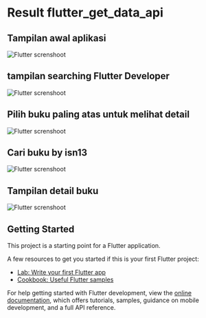 # Result flutter_get_data_api


## Tampilan awal aplikasi

![Flutter screnshoot](https://github.com/Prastyo-EL/flutter_get_data_api/blob/main/assets/tampilanwal.png)

## tampilan searching Flutter Developer

![Flutter screnshoot](https://github.com/Prastyo-EL/flutter_get_data_api/blob/main/assets/searchingFlutterDeveloper.png)

## Pilih buku paling atas untuk melihat detail

![Flutter screnshoot](https://github.com/Prastyo-EL/flutter_get_data_api/blob/main/assets/pilihpalingatasflutterdeveloper.png)

## Cari buku by isn13

![Flutter screnshoot](https://github.com/Prastyo-EL/flutter_get_data_api/blob/main/assets/caribukubyisn13.png)

## Tampilan detail buku

![Flutter screnshoot](https://github.com/Prastyo-EL/flutter_get_data_api/blob/main/assets/tampilangetdetaildata.png)

## Getting Started

This project is a starting point for a Flutter application.

A few resources to get you started if this is your first Flutter project:

- [Lab: Write your first Flutter app](https://docs.flutter.dev/get-started/codelab)
- [Cookbook: Useful Flutter samples](https://docs.flutter.dev/cookbook)

For help getting started with Flutter development, view the
[online documentation](https://docs.flutter.dev/), which offers tutorials,
samples, guidance on mobile development, and a full API reference.
